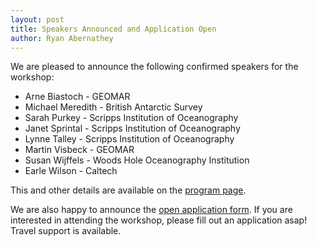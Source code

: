 ```yaml
---
layout: post
title: Speakers Announced and Application Open
author: Ryan Abernathey
---
```


We are pleased to announce the following confirmed speakers for the workshop:

- Arne Biastoch - GEOMAR
- Michael Meredith - British Antarctic Survey
- Sarah Purkey - Scripps Institution of Oceanography
- Janet Sprintal - Scripps Institution of Oceanography
- Lynne Talley - Scripps Institution of Oceanography
- Martin Visbeck - GEOMAR
- Susan Wijffels - Woods Hole Oceanography Institution
- Earle Wilson - Caltech

This and other details are available on the [program page](/program/).

We are also happy to announce the [open application form](/application/). If you are interested in attending the workshop, please fill out an application asap! Travel support is available.

